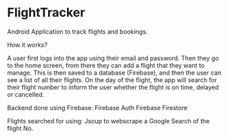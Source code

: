 # FlightTracker
Android Application to track flights and bookings.

How it works?

A user first logs into the app using their email and password. Then they go to the home screen, from there they can add a flight
that they want to manage. This is then saved to a database (Firebase), and then the user can see a list of all their flights. On
the day of the flight, the app will search for their flight number to inform the user whether the flight is on time, delayed or 
cancelled.

Backend done using Firebase:
  Firebase Auth
  Firebase Firestore

Flights searched for using:
  Jsoup to webscrape a Google Search of the flight No.
